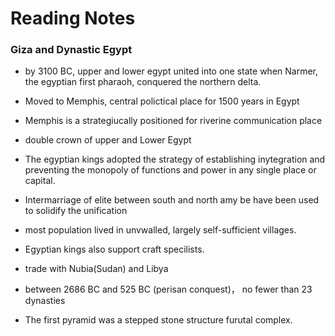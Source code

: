 # Reading Notes 
### Giza and Dynastic Egypt 
  - by 3100 BC, upper and lower egypt united into one state when Narmer, the egyptian first 
    pharaoh, conquered the northern delta. 
  
  - Moved to Memphis, central polictical place for 1500 years in Egypt 
  - Memphis is a strategiucally positioned for riverine communication place 
  - double crown of upper and Lower Egypt 
  - The egyptian kings adopted the strategy of establishing inytegration and preventing the monopoly
    of functions and power in any single place or capital. 
  - Intermarriage of elite between south and north amy be have been used to solidify the unification 
  - most population lived in unvwalled, largely self-sufficient villages. 
  - Egyptian kings also support craft specilists. 
  - trade with Nubia(Sudan) and Libya 
  - between 2686 BC and 525 BC (perisan conquest)， no fewer than 23 dynasties 
  - The first pyramid was a stepped stone structure furutal complex. 
  
  
